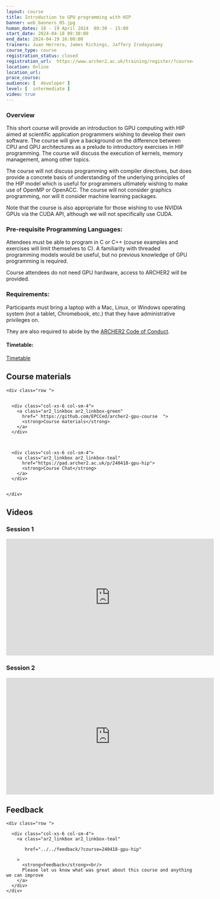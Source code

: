 ```yaml
---
layout: course
title: Introduction to GPU programming with HIP
banner: web_banners_05.jpg 
human_dates: 18 - 19 April 2024  09:30 - 15:00  
start_date: 2024-04-18 09:30:00
end_date: 2024-04-19 16:00:00
trainers: Juan Herrera, James Richings, Jaffery Irudayasamy 
course_type: course
registration_status: closed
registration_url:  https://www.archer2.ac.uk/training/register/?course=240418-gpu-hip
location: Online
location_url:
prace_course: 
audience: [  developer ]
level: [  intermediate ]
video: true
---
```




### Overview

This short course will provide an introduction to GPU computing with HIP aimed at scientific application programmers wishing to develop their own software. The course will give a background on the difference between CPU and GPU architectures as a prelude to introductory exercises in HIP programming. The course will discuss the execution of kernels, memory management, among other topics.

The course will not discuss programming with compiler directives, but does provide a concrete basis of understanding of the underlying principles of the HIP model which is useful for programmers ultimately wishing to make use of OpenMP or OpenACC. The course will not consider graphics programming, nor will it consider machine learning packages.

Note that the course is also appropriate for those wishing to use NVIDIA GPUs via the CUDA API, although we will not specifically use CUDA.

### Pre-requisite Programming Languages:

Attendees must be able to program in C or C++ (course examples and exercises will limit themselves to C). A familiarity with threaded programming models would be useful, but no previous knowledge of GPU programming is required.

Course attendees do not need GPU hardware, access to ARCHER2 will be provided.

### Requirements:

Participants must bring a laptop with a Mac, Linux, or Windows operating system (not a tablet, Chromebook, etc.) that they have administrative privileges on.

They are also required to abide by the [ARCHER2  Code of Conduct](../../../about/policies/code-of-conduct.html). 


#### Timetable:

[Timetable](https://github.com/EPCCed/archer2-gpu-course#timetable)

<section id="service">



<h2><a name="materials">Course materials</a></h2>



    <div class="row ">	

		
      <div class="col-xs-6 col-sm-4">
        <a class="ar2_linkbox ar2_linkbox-green" 
          href=" https://github.com/EPCCed/archer2-gpu-course  ">
          <strong>Course materials</strong>         
        </a>
      </div>
 

 
      <div class="col-xs-6 col-sm-4">
        <a class="ar2_linkbox ar2_linkbox-teal" 
          href="https://pad.archer2.ac.uk/p/240418-gpu-hip">
          <strong>Course Chat</strong>       
        </a>
      </div>
		

 	</div>
		
		
			
		
<h2><a name="videos">Videos</a></h2>

<h3>Session 1</h3>

<div>
	<iframe title="Video" width="560" height="315" src="https://www.youtube.com/embed/kkfd0Ot01sM" frameborder="0" allow="accelerometer; autoplay; encrypted-media; gyroscope; picture-in-picture" allowfullscreen></iframe>
</div>


<h3>Session 2</h3>

<div>
	<iframe title="Video" width="560" height="315" src="https://www.youtube.com/embed/oiJ4-yTb4A0" frameborder="0" allow="accelerometer; autoplay; encrypted-media; gyroscope; picture-in-picture" allowfullscreen></iframe>
</div>




 
<h2><a name="feedback">Feedback</a></h2>


    <div class="row ">	

      <div class="col-xs-6 col-sm-4">
        <a class="ar2_linkbox ar2_linkbox-teal" 

           href="../../feedback/?course=240418-gpu-hip" 

		>
          <strong>Feedback</strong><br/>
          Please let us know what was great about this course and anything we can improve
        </a>
      </div>
    </div>
		
		

 
</section>


